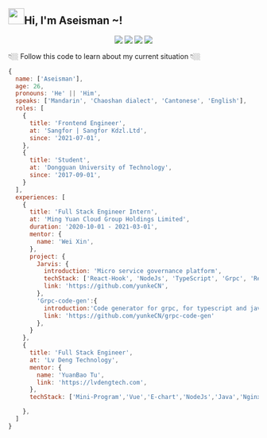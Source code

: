 <!--
### Hi there 👋
-->
<h2 class="flex"><img src="https://tva1.sinaimg.cn/large/e6c9d24egy1h1571l0uucg205k05egri.gif" width="32" />Hi, I'm Aseisman ~!</h2>

<p align="center" >
  <img src="https://github-readme-stats.vercel.app/api/top-langs/?username=Aseisman&layout=compact&langs_count=6&hide=css,html&theme=transparent&hide_border=true" />
  <img src="https://github-readme-stats.vercel.app/api?username=Aseisman&show_icons=true&theme=transparent&hide_border=true&line_height=20" />
  <img src="https://streak-stats.demolab.com/?user=Aseisman&card_width=766&hide_border=true&theme=transparent" />
  <img src="https://stats.justsong.cn/api/leetcode/?username=quanpeng&theme=tokyonight&hide_border=true"/>
</p>

<!--
![](https://github-readme-stats.vercel.app/api?username=Aseisman&show_icons=true&theme=transparent)

![Top Langs](https://github-readme-stats.vercel.app/api/top-langs/?username=Aseisman&layout=donut&langs_count=3)
-->
<!-- &nbsp;&nbsp;&nbsp;&nbsp;&nbsp;![](https://github-readme-stats.vercel.app/api/wakatime?username=Aseisman) [![Readme Card](https://github-readme-stats.vercel.app/api/pin/?username=Aseisman&repo=project-demo)](https://github.com/Aseisman/project-demo) -->

👇🏼 Follow this code to learn about my current situation 👇🏼

```js
{
  name: ['Aseisman'],
  age: 26,
  pronouns: 'He' || 'Him',
  speaks: ['Mandarin', 'Chaoshan dialect', 'Cantonese', 'English'],
  roles: [
    {
      title: 'Frontend Engineer',
      at: 'Sangfor | Sangfor Kdzl.Ltd',
      since: '2021-07-01',
    },
    {
      title: 'Student',
      at: 'Dongguan University of Technology',
      since: '2017-09-01',
    }
  ],
  experiences: [
    {
      title: 'Full Stack Engineer Intern',
      at: 'Ming Yuan Cloud Group Holdings Limited',
      duration: '2020-10-01 - 2021-03-01',
      mentor: {
        name: 'Wei Xin',
      },
      project: {
        Jarvis: {
          introduction: 'Micro service governance platform',
          techStack: ['React-Hook', 'NodeJs', 'TypeScript', 'Grpc', 'Redis', 'JWT', 'Git CI/CD', 'Docker'],
          link: 'https://github.com/yunkeCN',
        },
        'Grpc-code-gen':{
          introduction:'Code generator for grpc, for typescript and javascript.',
          link: 'https://github.com/yunkeCN/grpc-code-gen'
        },
      }
    },
    {
      title: 'Full Stack Engineer',
      at: 'Lv Deng Technology',
      mentor: {
        name: 'YuanBao Tu',
        link: 'https://lvdengtech.com',
      },
      techStack: ['Mini-Program','Vue','E-chart','NodeJs','Java','Nginx','MySQL','Redis'],

    },
  ]
}
```

<!--
Here are some ideas to get you started:

- 🔭 I’m currently working on ...
- 🌱 I’m currently learning ...
- 👯 I’m looking to collaborate on ...
- 🤔 I’m looking for help with ...
- 💬 Ask me about ...
- 📫 How to reach me: ...
- 😄 Pronouns: ...
- ⚡ Fun fact: ...
-->
